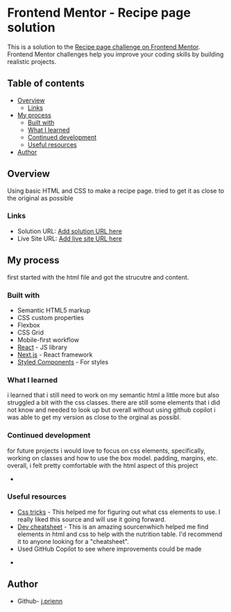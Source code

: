 # Frontend Mentor - Recipe page solution

This is a solution to the [Recipe page challenge on Frontend Mentor](https://www.frontendmentor.io/challenges/recipe-page-KiTsR8QQKm). Frontend Mentor challenges help you improve your coding skills by building realistic projects. 

## Table of contents

- [Overview](#overview)
  - [Links](#links)
- [My process](#my-process)
  - [Built with](#built-with)
  - [What I learned](#what-i-learned)
  - [Continued development](#continued-development)
  - [Useful resources](#useful-resources)
- [Author](#author)


## Overview

Using basic HTML and CSS to make a recipe page. tried to get it as close to the original as possible



### Links

- Solution URL: [Add solution URL here](https://your-solution-url.com)
- Live Site URL: [Add live site URL here](https://your-live-site-url.com)

## My process
first started with the html file and got the strucutre and content. 
### Built with

- Semantic HTML5 markup
- CSS custom properties
- Flexbox
- CSS Grid
- Mobile-first workflow
- [React](https://reactjs.org/) - JS library
- [Next.js](https://nextjs.org/) - React framework
- [Styled Components](https://styled-components.com/) - For styles



### What I learned
i learned that i still need to work on my semantic html a little more but also struggled a bit with the css classes. there are still some elements that i did not know and needed to look up but overall without using github copilot i was able to get my version as close to the orginal as possibl. 



### Continued development
 for future projects i would love to focus on css elements, specifically, working on classes and how to use the box model. padding, margins, etc.
overall, i felt pretty comfortable with the html aspect of this project

*
### Useful resources

- [Css tricks](https://css-tricks.com) - This helped me for figuring out what css elements to use. I really liked this source and will use it going forward.
- [Dev cheatsheet](https://developer.mozilla.org/en-US/) - This is an amazing sourcenwhich helped me find elements in html and css to help with the nutrition table. I'd recommend it to anyone looking for a "cheatsheet".
-  Used GitHub Copilot to see where improvements could be made
*

## Author

- Github- [j.prienn](https://github.com/jprien)


